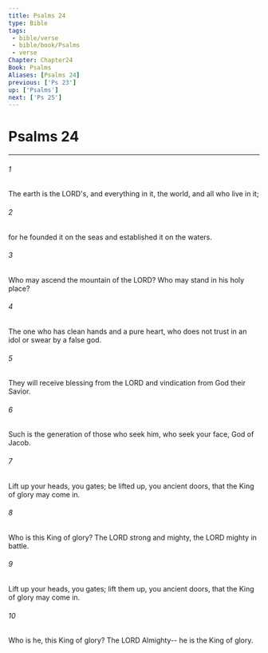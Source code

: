 ```yaml
---
title: Psalms 24
type: Bible
tags:
 - bible/verse
 - bible/book/Psalms
 - verse
Chapter: Chapter24
Book: Psalms
Aliases: [Psalms 24]
previous: ['Ps 23']
up: ['Psalms']
next: ['Ps 25']
---
```

# Psalms 24

***


###### 1 
The earth is the LORD's, and everything in it, the world, and all who live in it; 

###### 2 
for he founded it on the seas and established it on the waters. 

###### 3 
Who may ascend the mountain of the LORD? Who may stand in his holy place? 

###### 4 
The one who has clean hands and a pure heart, who does not trust in an idol or swear by a false god. 

###### 5 
They will receive blessing from the LORD and vindication from God their Savior. 

###### 6 
Such is the generation of those who seek him, who seek your face, God of Jacob. 

###### 7 
Lift up your heads, you gates; be lifted up, you ancient doors, that the King of glory may come in. 

###### 8 
Who is this King of glory? The LORD strong and mighty, the LORD mighty in battle. 

###### 9 
Lift up your heads, you gates; lift them up, you ancient doors, that the King of glory may come in. 

###### 10 
Who is he, this King of glory? The LORD Almighty-- he is the King of glory. 
